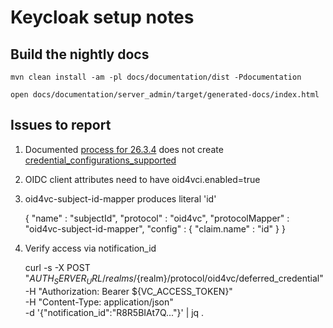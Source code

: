 # Keycloak setup notes

## Build the nightly docs

```
mvn clean install -am -pl docs/documentation/dist -Pdocumentation

open docs/documentation/server_admin/target/generated-docs/index.html
```

## Issues to report

1. Documented [process for 26.3.4](https://www.keycloak.org/docs/latest/server_admin/index.html#define-realm-attributes)
   does not create [credential_configurations_supported](https://auth.localtest.me/realms/oid4vci/.well-known/openid-credential-issuer)

2. OIDC client attributes need to have oid4vci.enabled=true

3. oid4vc-subject-id-mapper produces literal 'id' 

    {
        "name" : "subjectId",
        "protocol" : "oid4vc",
        "protocolMapper" : "oid4vc-subject-id-mapper",
        "config" : {
          "claim.name" : "id"
        }
   }

4. Verify access via notification_id

   curl -s -X POST "${AUTH_SERVER_URL}/realms/${realm}/protocol/oid4vc/deferred_credential" \
   -H "Authorization: Bearer ${VC_ACCESS_TOKEN}" \
   -H "Content-Type: application/json" \
   -d '{"notification_id":"R8R5BIAt7Q..."}' | jq .